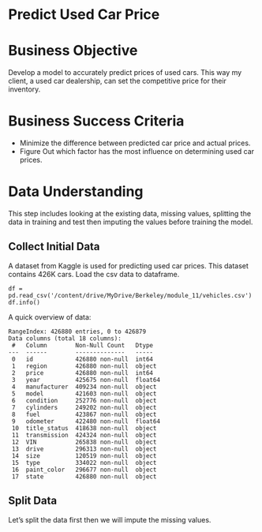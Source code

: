 Predict Used Car Price
=======================

# Business Objective 

Develop a model to accurately predict prices of used cars. This way my client, a used car dealership, can set the competitive price for their inventory.


# Business Success Criteria 



* Minimize the difference between predicted car price and actual prices.
* Figure Out which factor has the most influence on determining used car  prices. 


# Data Understanding 

This step includes looking at the existing data, missing values, splitting the data in training and test then imputing the values before training the model.


## Collect Initial Data

A dataset from Kaggle is used for predicting used car prices. This dataset contains 426K cars. Load the csv data to dataframe. 


```
df = pd.read_csv('/content/drive/MyDrive/Berkeley/module_11/vehicles.csv')
df.info()
```


A quick overview of data:


```
RangeIndex: 426880 entries, 0 to 426879
Data columns (total 18 columns):
 #   Column        Non-Null Count   Dtype  
---  ------        --------------   -----  
 0   id            426880 non-null  int64  
 1   region        426880 non-null  object 
 2   price         426880 non-null  int64  
 3   year          425675 non-null  float64
 4   manufacturer  409234 non-null  object 
 5   model         421603 non-null  object 
 6   condition     252776 non-null  object 
 7   cylinders     249202 non-null  object 
 8   fuel          423867 non-null  object 
 9   odometer      422480 non-null  float64
 10  title_status  418638 non-null  object 
 11  transmission  424324 non-null  object 
 12  VIN           265838 non-null  object 
 13  drive         296313 non-null  object 
 14  size          120519 non-null  object 
 15  type          334022 non-null  object 
 16  paint_color   296677 non-null  object 
 17  state         426880 non-null  object 
```



## Split Data

Let’s split the data first then we will impute the missing values.
